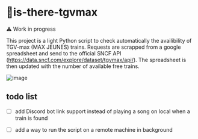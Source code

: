 # 🚅is-there-tgvmax

:warning: Work in progress

This project is a light Python script to check automatically the availibility of TGV-max (MAX JEUNES) trains. 
Requests are scrapped from a google spreadsheet and send to the official SNCF API (https://data.sncf.com/explore/dataset/tgvmax/api/). The spreadsheet is then updated with the number of available free trains. 

![image](https://user-images.githubusercontent.com/33651103/178549001-856d0233-3712-4404-adbe-51cf4b83ae9c.png)



## todo list
- [ ] add Discord bot link support instead of playing a song on local when a train is found
- [ ] add a way to run the script on a remote machine in background 


